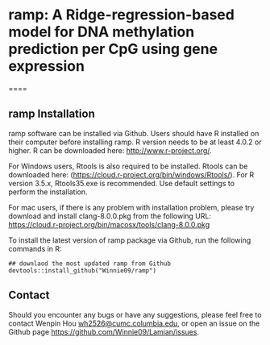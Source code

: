 # ramp:  A Ridge-regression-based model for DNA methylation prediction per CpG using gene expression

====

## ramp Installation

ramp software can be installed via Github.
Users should have R installed on their computer before installing ramp. R version needs to be at least 4.0.2 or higher. R can be downloaded here: http://www.r-project.org/.

For Windows users, Rtools is also required to be installed. Rtools can be downloaded here: (https://cloud.r-project.org/bin/windows/Rtools/). For R version 3.5.x, Rtools35.exe is recommended. Use default settings to perform the installation.

For mac users, if there is any problem with installation problem, please try download and install clang-8.0.0.pkg from the following URL: https://cloud.r-project.org/bin/macosx/tools/clang-8.0.0.pkg


To install the latest version of ramp package via Github, run the following commands in R:
```{r }
## downlaod the most updated ramp from Github
devtools::install_github("Winnie09/ramp")
```

## Contact

Should you encounter any bugs or have any suggestions, please feel free to contact Wenpin Hou <wh2526@cumc.columbia.edu>, or open an issue on the Github page https://github.com/Winnie09/Lamian/issues.

